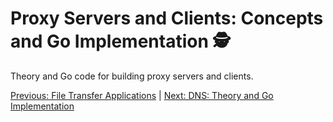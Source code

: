 # Proxy Servers and Clients: Concepts and Go Implementation 🕵️

Theory and Go code for building proxy servers and clients.

[Previous: File Transfer Applications](14-file-transfer-applications.md) | [Next: DNS: Theory and Go Implementation](16-dns-theory-and-go-implementation.md)

